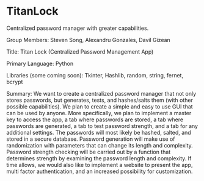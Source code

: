 # TitanLock
Centralized password manager with greater capabilities.

Group Members: Steven Song, Alexandru Gonzales, Davil Gizean

Title: Titan Lock (Centralized Password Management App)

Primary Language: Python

Libraries (some coming soon): Tkinter, Hashlib, random, string, fernet, bcrypt

Summary: We want to create a centralized password manager that not only stores passwords, but generates, tests, and hashes/salts them (with other possible capabilities). We plan to create a simple and easy to use GUI that can be used by anyone. More specifically, we plan to implement a master key to access the app, a tab where passwords are stored, a tab where passwords are generated, a tab to test password strength, and a tab for any additional settings. The passwords will most likely be hashed, salted, and stored in a secure database. Password generation will make use of randomization with parameters that can change its length and complexity. Password strength checking will be carried out by a function that determines strength by examining the password length and complexity. If time allows, we would also like to implement a website to present the app, multi factor authentication, and an increased possibility for customization.
